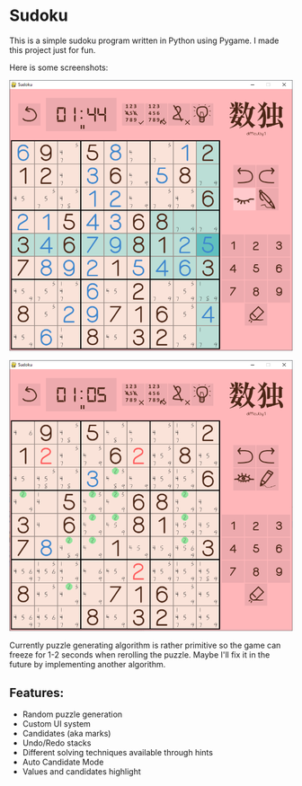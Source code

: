 # Sudoku
This is a simple sudoku program written in Python using Pygame. I made this project just for fun.

Here is some screenshots:

![Screenshot-1](https://github.com/nuken0va/Sudoku-Pygame/blob/main/Screen-1.png)

![Screenshot-2](https://github.com/nuken0va/Sudoku-Pygame/blob/main/Screen-2.png)

Currently puzzle generating algorithm is rather primitive so the game can freeze for 1-2 seconds when rerolling the puzzle. Maybe I'll fix it in the future by implementing another algorithm.

## Features:

+ Random puzzle generation
+ Custom UI system
+ Candidates (aka marks)
+ Undo/Redo stacks
+ Different solving techniques available through hints
+ Auto Candidate Mode
+ Values and candidates highlight 